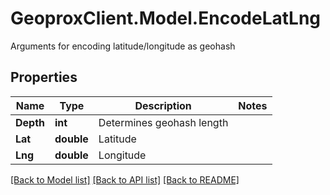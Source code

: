 # GeoproxClient.Model.EncodeLatLng
Arguments for encoding latitude/longitude as geohash

## Properties

Name | Type | Description | Notes
------------ | ------------- | ------------- | -------------
**Depth** | **int** | Determines geohash length | 
**Lat** | **double** | Latitude | 
**Lng** | **double** | Longitude | 

[[Back to Model list]](../README.md#documentation-for-models) [[Back to API list]](../README.md#documentation-for-api-endpoints) [[Back to README]](../README.md)

